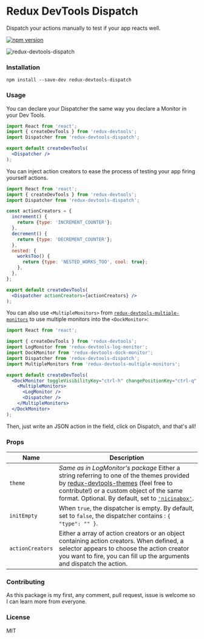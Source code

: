 # Redux DevTools Dispatch
Dispatch your actions manually to test if your app reacts well.

[![npm version](https://img.shields.io/npm/v/redux-devtools-dispatch.svg?style=flat-square)](https://www.npmjs.com/package/redux-devtools-dispatch)

![redux-devtools-dispatch](https://cloud.githubusercontent.com/assets/969003/12874321/2c3624ec-cdd2-11e5-9856-fd7e24efb8d5.gif)

### Installation

`npm install --save-dev redux-devtools-dispatch`

### Usage

You can declare your Dispatcher the same way you declare a Monitor in your Dev Tools.

```jsx
import React from 'react';
import { createDevTools } from 'redux-devtools';
import Dispatcher from 'redux-devtools-dispatch';

export default createDevTools(
  <Dispatcher />
);
```

You can inject action creators to ease the process of testing your app firing yourself actions.

```jsx
import React from 'react';
import { createDevTools } from 'redux-devtools';
import Dispatcher from 'redux-devtools-dispatch';

const actionCreators = {
  increment() {
    return {type: 'INCREMENT_COUNTER'};
  },
  decrement() {
    return {type: 'DECREMENT_COUNTER'};
  },
  nested: {
    worksToo() {
      return {type: 'NESTED_WORKS_TOO', cool: true};
    },
  },
};

export default createDevTools(
  <Dispatcher actionCreators={actionCreators} />
);
```

You can also use `<MultipleMonitors>` from [`redux-devtools-multiple-monitors`](https://github.com/YoruNoHikage/redux-devtools-multiple-monitors) to use multiple monitors into the `<DockMonitor>`:

```jsx
import React from 'react';

import { createDevTools } from 'redux-devtools';
import LogMonitor from 'redux-devtools-log-monitor';
import DockMonitor from 'redux-devtools-dock-monitor';
import Dispatcher from 'redux-devtools-dispatch';
import MultipleMonitors from 'redux-devtools-multiple-monitors';

export default createDevTools(
  <DockMonitor toggleVisibilityKey="ctrl-h" changePositionKey="ctrl-q" defaultIsVisible={false}>
    <MultipleMonitors>
      <LogMonitor />
      <Dispatcher />
    </MultipleMonitors>
  </DockMonitor>
);
```

Then, just write an JSON action in the field, click on Dispatch, and that's all!

### Props

Name                  | Description
-------------         | -------------
`theme`               | _Same as in LogMonitor's package_ Either a string referring to one of the themes provided by [redux-devtools-themes](https://github.com/gaearon/redux-devtools-themes) (feel free to contribute!) or a custom object of the same format. Optional. By default, set to [`'nicinabox'`](https://github.com/gaearon/redux-devtools-themes/blob/master/src/nicinabox.js).
`initEmpty`           | When `true`, the dispatcher is empty. By default, set to `false`, the dispatcher contains : `{ "type": "" }`.
`actionCreators`      | Either a array of action creators or an object containing action creators. When defined, a selector appears to choose the action creator you want to fire, you can fill up the arguments and dispatch the action.

### Contributing

As this package is my first, any comment, pull request, issue is welcome so I can learn more from everyone.

### License

MIT

